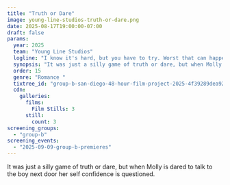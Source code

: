 ```yaml
---
title: "Truth or Dare"
image: young-line-studios-truth-or-dare.png
date: 2025-08-17T19:00:00-07:00
draft: false
params:
  year: 2025
  team: "Young Line Studios"
  logline: "I know it's hard, but you have to try. Worst that can happen is he says no."
  synopsis: "It was just a silly game of truth or dare, but when Molly is dared to talk to the boy next door her self confidence is questioned. "
  order: 15
  genre: "Romance "
  tixtree_id: "group-b-san-diego-48-hour-film-project-2025-4f39289dea92"
  cdn:
    galleries:
      films:
        Film Stills: 3
      still:
        count: 3
screening_groups:
  - "group-b"
screening_events:
  - "2025-09-09-group-b-premieres"
---
```


It was just a silly game of truth or dare, but when Molly is dared to talk to the boy next door her self confidence is questioned. 

